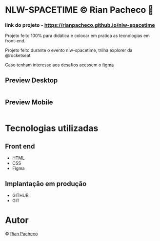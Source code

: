 # NLW-SPACETIME &copy; Rian Pacheco 🚀

### link do projeto - https://rianpacheco.github.io/nlw-spacetime

 Projeto feito 100% para didática e colocar em pratica as tecnologias em front-end.

 Projeto feito durante o evento nlw-spacetime, trilha explorer da @rocketseat
 
 <p>Caso tenham interesse aos desafios acessem o <a href="https://www.figma.com/community/file/1240071097028170811">figma</a> </p>

## Preview Desktop

<img src="">

## Preview Mobile

<img src="">

# Tecnologias utilizadas

## Front end
- HTML
- CSS
- Figma 

## Implantação em produção
- GITHUB
- GIT

# Autor

&copy; <a href="https://www.linkedin.com/in/rian-pacheco/"> Rian Pacheco</a>


